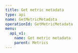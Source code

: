 ```yaml
---
title: Get metric metadata
type: api
name: GetMetricMetadata
operationId: GetMetricMetadata
menu:
  api_v1:
    name: Get metric metadata
    parent: Metrics
---
```

